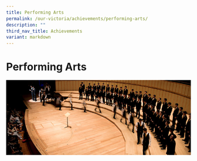 ```yaml
---
title: Performing Arts
permalink: /our-victoria/achievements/performing-arts/
description: ""
third_nav_title: Achievements
variant: markdown
---
```

# **Performing Arts**

![](/images/ach_performing_arts-2.jpg)

